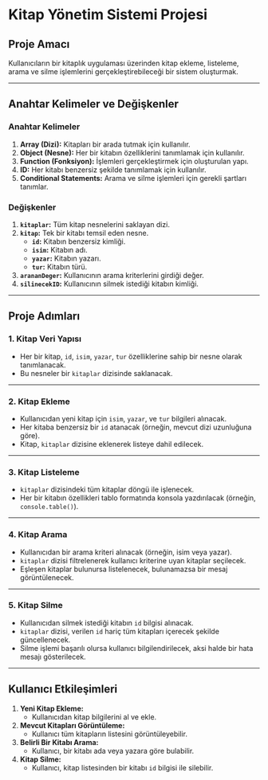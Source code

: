 # **Kitap Yönetim Sistemi Projesi**

## **Proje Amacı**
Kullanıcıların bir kitaplık uygulaması üzerinden kitap ekleme, listeleme, arama ve silme işlemlerini gerçekleştirebileceği bir sistem oluşturmak.

---

## **Anahtar Kelimeler ve Değişkenler**

### **Anahtar Kelimeler**
1. **Array (Dizi):** Kitapları bir arada tutmak için kullanılır.
2. **Object (Nesne):** Her bir kitabın özelliklerini tanımlamak için kullanılır.
3. **Function (Fonksiyon):** İşlemleri gerçekleştirmek için oluşturulan yapı.
4. **ID:** Her kitabı benzersiz şekilde tanımlamak için kullanılır.
5. **Conditional Statements:** Arama ve silme işlemleri için gerekli şartları tanımlar.

### **Değişkenler**
1. **`kitaplar`:** Tüm kitap nesnelerini saklayan dizi.
2. **`kitap`:** Tek bir kitabı temsil eden nesne.
   - **`id`:** Kitabın benzersiz kimliği.
   - **`isim`:** Kitabın adı.
   - **`yazar`:** Kitabın yazarı.
   - **`tur`:** Kitabın türü.
3. **`arananDeger`:** Kullanıcının arama kriterlerini girdiği değer.
4. **`silinecekID`:** Kullanıcının silmek istediği kitabın kimliği.

---

## **Proje Adımları**

### **1. Kitap Veri Yapısı**
- Her bir kitap, `id`, `isim`, `yazar`, `tur` özelliklerine sahip bir nesne olarak tanımlanacak.
- Bu nesneler bir `kitaplar` dizisinde saklanacak.

---

### **2. Kitap Ekleme**
- Kullanıcıdan yeni kitap için `isim`, `yazar`, ve `tur` bilgileri alınacak.
- Her kitaba benzersiz bir `id` atanacak (örneğin, mevcut dizi uzunluğuna göre).
- Kitap, `kitaplar` dizisine eklenerek listeye dahil edilecek.

---

### **3. Kitap Listeleme**
- `kitaplar` dizisindeki tüm kitaplar döngü ile işlenecek.
- Her bir kitabın özellikleri tablo formatında konsola yazdırılacak (örneğin, `console.table()`).

---

### **4. Kitap Arama**
- Kullanıcıdan bir arama kriteri alınacak (örneğin, isim veya yazar).
- `kitaplar` dizisi filtrelenerek kullanıcı kriterine uyan kitaplar seçilecek.
- Eşleşen kitaplar bulunursa listelenecek, bulunamazsa bir mesaj görüntülenecek.

---

### **5. Kitap Silme**
- Kullanıcıdan silmek istediği kitabın `id` bilgisi alınacak.
- `kitaplar` dizisi, verilen `id` hariç tüm kitapları içerecek şekilde güncellenecek.
- Silme işlemi başarılı olursa kullanıcı bilgilendirilecek, aksi halde bir hata mesajı gösterilecek.

---

## **Kullanıcı Etkileşimleri**
1. **Yeni Kitap Ekleme:**
   - Kullanıcıdan kitap bilgilerini al ve ekle.
2. **Mevcut Kitapları Görüntüleme:**
   - Kullanıcı tüm kitapların listesini görüntüleyebilir.
3. **Belirli Bir Kitabı Arama:**
   - Kullanıcı, bir kitabı ada veya yazara göre bulabilir.
4. **Kitap Silme:**
   - Kullanıcı, kitap listesinden bir kitabı `id` bilgisi ile silebilir.
